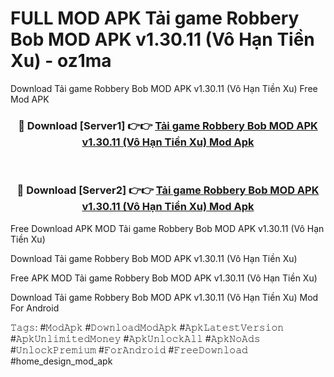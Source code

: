 # FULL MOD APK Tải game Robbery Bob MOD APK v1.30.11 (Vô Hạn Tiền Xu) - oz1ma
Download Tải game Robbery Bob MOD APK v1.30.11 (Vô Hạn Tiền Xu) Free Mod APK

<div align="center">
<h3>🔴 Download [Server1] 👉👉 <a href="https://apk-comot.site?title=Tải_game_Robbery_Bob_MOD_APK_v1.30.11_(Vô_Hạn_Tiền_Xu)">Tải game Robbery Bob MOD APK v1.30.11 (Vô Hạn Tiền Xu) Mod Apk</a></h3><br>

<h3>🔴 Download [Server2] 👉👉 <a href="https://apk-comot.site?title=Tải_game_Robbery_Bob_MOD_APK_v1.30.11_(Vô_Hạn_Tiền_Xu)">Tải game Robbery Bob MOD APK v1.30.11 (Vô Hạn Tiền Xu) Mod Apk</a></h3>
</div>


Free Download APK MOD Tải game Robbery Bob MOD APK v1.30.11 (Vô Hạn Tiền Xu)

Download Tải game Robbery Bob MOD APK v1.30.11 (Vô Hạn Tiền Xu) 

Free APK MOD Tải game Robbery Bob MOD APK v1.30.11 (Vô Hạn Tiền Xu) 

Download Tải game Robbery Bob MOD APK v1.30.11 (Vô Hạn Tiền Xu) Mod For Android

𝚃𝚊𝚐𝚜: #𝙼𝚘𝚍𝙰𝚙𝚔 #𝙳𝚘𝚠𝚗𝚕𝚘𝚊𝚍𝙼𝚘𝚍𝙰𝚙𝚔 #𝙰𝚙𝚔𝙻𝚊𝚝𝚎𝚜𝚝𝚅𝚎𝚛𝚜𝚒𝚘𝚗 #𝙰𝚙𝚔𝚄𝚗𝚕𝚒𝚖𝚒𝚝𝚎𝚍𝙼𝚘𝚗𝚎𝚢 #𝙰𝚙𝚔𝚄𝚗𝚕𝚘𝚌𝚔𝙰𝚕𝚕 #𝙰𝚙𝚔𝙽𝚘𝙰𝚍𝚜 #𝚄𝚗𝚕𝚘𝚌𝚔𝙿𝚛𝚎𝚖𝚒𝚞𝚖 #𝙵𝚘𝚛𝙰𝚗𝚍𝚛𝚘𝚒𝚍 #𝙵𝚛𝚎𝚎𝙳𝚘𝚠𝚗𝚕𝚘𝚊𝚍 #home_design_mod_apk